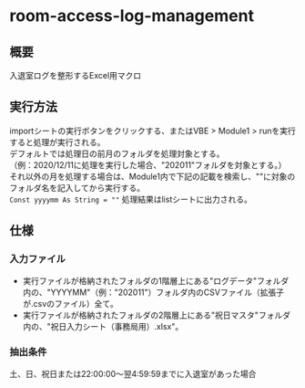 # room-access-log-management
## 概要
入退室ログを整形するExcel用マクロ
## 実行方法
importシートの実行ボタンをクリックする、またはVBE > Module1 > runを実行すると処理が実行される。  
デフォルトでは処理日の前月のフォルダを処理対象とする。  
（例：2020/12/11に処理を実行した場合、"202011"フォルダを対象とする。）
それ以外の月を処理する場合は、Module1内で下記の記載を検索し、""に対象のフォルダ名を記入してから実行する。  
`Const yyyymm As String = ""`
処理結果はlistシートに出力される。
## 仕様
### 入力ファイル
- 実行ファイルが格納されたフォルダの1階層上にある"ログデータ"フォルダ内の、"YYYYMM"（例："202011"）フォルダ内のCSVファイル（拡張子が.csvのファイル）全て。  
- 実行ファイルが格納されたフォルダの2階層上にある"祝日マスタ"フォルダ内の、"祝日入力シート（事務局用）.xlsx"。
### 抽出条件
土、日、祝日または22:00:00～翌4:59:59までに入退室があった場合  
